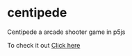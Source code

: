 # centipede
Centipede a arcade shooter game in p5js

To check it out [Click here](https://kushbhardwaj28.github.io/centipede/)

